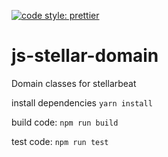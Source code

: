 [![code style: prettier](https://img.shields.io/badge/code_style-prettier-ff69b4.svg?style=flat-square)](https://github.com/prettier/prettier)
# js-stellar-domain

Domain classes for stellarbeat

install dependencies
`yarn install`

build code:
`npm run build`

test code:
`npm run test`